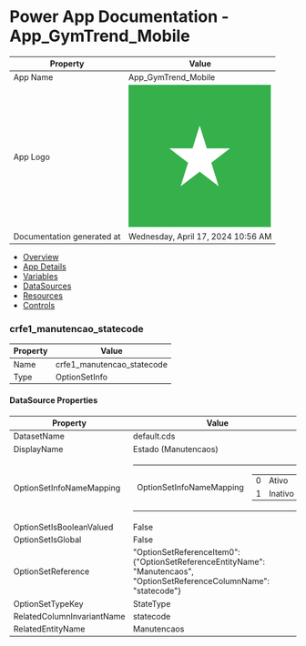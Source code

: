﻿# Power App Documentation \- App\_GymTrend\_Mobile

| Property                   | Value                                   |
| -------------------------- | --------------------------------------- |
| App Name                   | App\_GymTrend\_Mobile                   |
| App Logo                   | ![App Logo](resources/applogoSmall.png) |
| Documentation generated at | Wednesday, April 17, 2024 10:56 AM      |

- [Overview](index-App_GymTrend_Mobile.md)
- [App Details](appdetails-App_GymTrend_Mobile.md)
- [Variables](variables-App_GymTrend_Mobile.md)
- [DataSources](datasources-App_GymTrend_Mobile.md)
- [Resources](resources-App_GymTrend_Mobile.md)
- [Controls](controls-App_GymTrend_Mobile.md)

### crfe1\_manutencao\_statecode

| Property | Value                        |
| -------- | ---------------------------- |
| Name     | crfe1\_manutencao\_statecode |
| Type     | OptionSetInfo                |

#### DataSource Properties

| Property                   | Value                                                                                                                                                 |
| -------------------------- | ----------------------------------------------------------------------------------------------------------------------------------------------------- |
| DatasetName                | default.cds                                                                                                                                           |
| DisplayName                | Estado (Manutencaos)                                                                                                                                  |
| OptionSetInfoNameMapping   | <table><tr><td>OptionSetInfoNameMapping</td><td><table><tr><td>0</td><td>Ativo</td></tr><tr><td>1</td><td>Inativo</td></tr></table></td></tr></table> |
| OptionSetIsBooleanValued   | False                                                                                                                                                 |
| OptionSetIsGlobal          | False                                                                                                                                                 |
| OptionSetReference         | "OptionSetReferenceItem0": {"OptionSetReferenceEntityName": "Manutencaos", "OptionSetReferenceColumnName": "statecode"}                               |
| OptionSetTypeKey           | StateType                                                                                                                                             |
| RelatedColumnInvariantName | statecode                                                                                                                                             |
| RelatedEntityName          | Manutencaos                                                                                                                                           |
